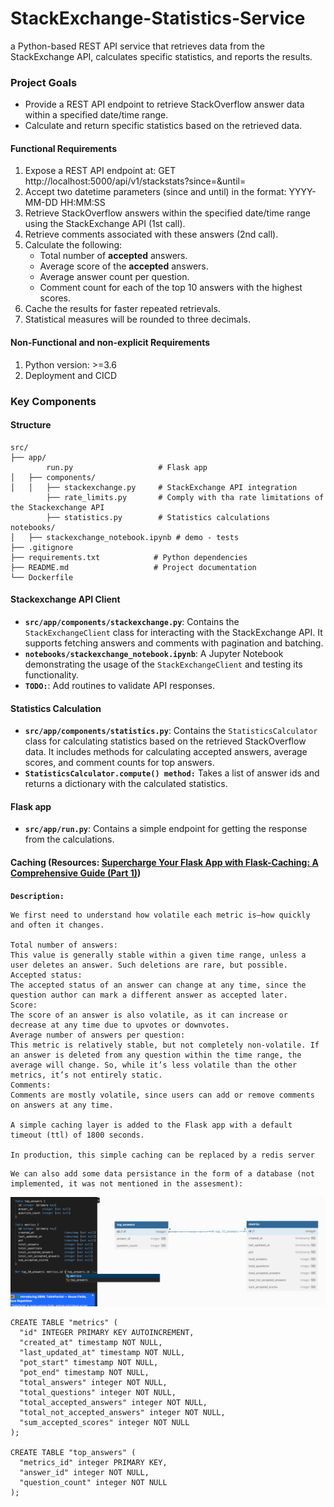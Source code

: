 # StackExchange-Statistics-Service
a Python-based REST API service that retrieves data from the StackExchange API, calculates specific statistics, and reports the results.

### Project Goals
 - Provide a REST API endpoint to retrieve StackOverflow answer data within a specified date/time range.
 - Calculate and return specific statistics based on the retrieved data.

 #### Functional Requirements 
 1. Expose a REST API endpoint at:
GET http://localhost:5000/api/v1/stackstats?since=<datetime>&until=<datetime>
 2. Accept two datetime parameters (since and until) in the format:
YYYY-MM-DD HH:MM:SS
 3. Retrieve StackOverflow answers within the specified date/time range using the StackExchange API (1st call).
 4. Retrieve comments associated with these answers (2nd call).
 5. Calculate the following:
    * Total number of **accepted** answers.
    * Average score of the **accepted** answers.
    * Average answer count per question.
    * Comment count for each of the top 10 answers with the highest scores.
 6. Cache the results for faster repeated retrievals.
 7. Statistical measures will be rounded to three decimals. 
 
  #### Non-Functional and non-explicit Requirements 
  1. Python version: >=3.6
  2. Deployment and CICD 

### Key Components

#### Structure
```aiignore
src/
├── app/
        run.py                   # Flask app
│   ├── components/
│   │   ├── stackexchange.py     # StackExchange API integration
        ├── rate_limits.py       # Comply with tha rate limitations of the Stackexchange API
        ├── statistics.py        # Statistics calculations
notebooks/
│   ├── stackexchange_notebook.ipynb # demo - tests
├── .gitignore
├── requirements.txt            # Python dependencies
├── README.md                   # Project documentation
└── Dockerfile                  
```

#### Stackexchange API Client
- **`src/app/components/stackexchange.py`**: Contains the `StackExchangeClient` class for interacting with the StackExchange API. It supports fetching answers and comments with pagination and batching.
- **`notebooks/stackexchange_notebook.ipynb`**: A Jupyter Notebook demonstrating the usage of the `StackExchangeClient` and testing its functionality.
- **`TODO:`**: Add routines to validate API responses. 

#### Statistics Calculation
- **`src/app/components/statistics.py`**: Contains the `StatisticsCalculator` class for calculating statistics based on the retrieved StackOverflow data. It includes methods for calculating accepted answers, average scores, and comment counts for top answers.
- **`StatisticsCalculator.compute() method:`** Takes a list of answer ids and returns a dictionary with the calculated statistics.

#### Flask app
- **`src/app/run.py`**: Contains a simple endpoint for getting the response from the calculations.

#### Caching (Resources: [Supercharge Your Flask App with Flask-Caching: A Comprehensive Guide (Part 1)](https://medium.com/@jessicaovabor/supercharge-your-flask-app-with-flask-caching-a-comprehensive-guide-part-1-754d13570449))

**`Description:`**
```aiignore
We first need to understand how volatile each metric is—how quickly and often it changes.

Total number of answers:
This value is generally stable within a given time range, unless a user deletes an answer. Such deletions are rare, but possible.
Accepted status:
The accepted status of an answer can change at any time, since the question author can mark a different answer as accepted later.
Score:
The score of an answer is also volatile, as it can increase or decrease at any time due to upvotes or downvotes.
Average number of answers per question:
This metric is relatively stable, but not completely non-volatile. If an answer is deleted from any question within the time range, the average will change. So, while it’s less volatile than the other metrics, it’s not entirely static.
Comments:
Comments are mostly volatile, since users can add or remove comments on answers at any time.

A simple caching layer is added to the Flask app with a default timeout (ttl) of 1800 seconds.

In production, this simple caching can be replaced by a redis server 
```

```aiignore
We can also add some data persistance in the form of a database (not implemented, it was not mentioned in the assesment):
```
![diagram](./img/simple_diagram.png)

```tsql
CREATE TABLE "metrics" (
  "id" INTEGER PRIMARY KEY AUTOINCREMENT,
  "created_at" timestamp NOT NULL,
  "last_updated_at" timestamp NOT NULL,
  "pot_start" timestamp NOT NULL,
  "pot_end" timestamp NOT NULL,
  "total_answers" integer NOT NULL,
  "total_questions" integer NOT NULL,
  "total_accepted_answers" integer NOT NULL,
  "total_not_accepted_answers" integer NOT NULL,
  "sum_accepted_scores" integer NOT NULL
);

CREATE TABLE "top_answers" (
  "metrics_id" integer PRIMARY KEY,
  "answer_id" integer NOT NULL,
  "question_count" integer NOT NULL
);
```